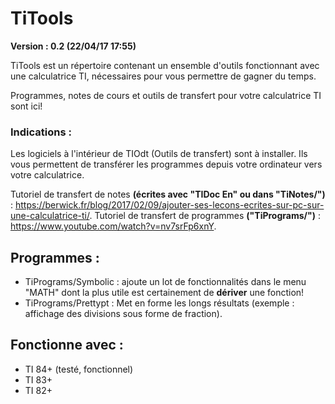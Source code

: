 # TiTools
__Version : 0.2 (22/04/17 17:55)__

TiTools est un répertoire contenant un ensemble d'outils fonctionnant avec une calculatrice TI, nécessaires pour vous permettre de gagner du temps.

Programmes, notes de cours et outils de transfert pour votre calculatrice TI sont ici!

### Indications :
Les logiciels à l'intérieur de TIOdt (Outils de transfert) sont à installer. Ils vous permettent de transférer les programmes depuis votre ordinateur vers votre calculatrice.

Tutoriel de transfert de notes __(écrites avec **"TIDoc En"** ou dans "TiNotes/")__ : https://berwick.fr/blog/2017/02/09/ajouter-ses-lecons-ecrites-sur-pc-sur-une-calculatrice-ti/.
Tutoriel de transfert de programmes __("TiPrograms/")__ : https://www.youtube.com/watch?v=nv7srFp6xnY.

## Programmes :
- TiPrograms/Symbolic : ajoute un lot de fonctionnalités dans le menu "MATH" dont la plus utile est certainement de **dériver** une fonction!
- TiPrograms/Prettypt : Met en forme les longs résultats (exemple : affichage des divisions sous forme de fraction).

## Fonctionne avec :
- TI 84+ (testé, fonctionnel)
- TI 83+
- TI 82+